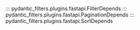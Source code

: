 
::: pydantic_filters.plugins.fastapi.FilterDepends
::: pydantic_filters.plugins.fastapi.PaginationDepends
::: pydantic_filters.plugins.fastapi.SortDepends
